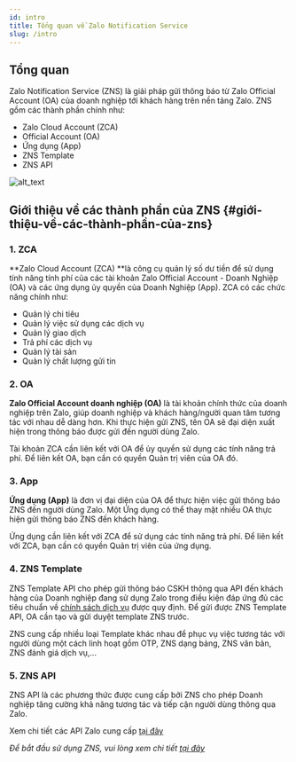 ```yaml
---
id: intro
title: Tổng quan về Zalo Notification Service
slug: /intro
---
```


## Tổng quan

Zalo Notification Service (ZNS) là giải pháp gửi thông báo từ Zalo Official Account (OA) của doanh nghiệp tới khách hàng trên nền tảng Zalo. ZNS gồm các thành phần chính như:

- Zalo Cloud Account (ZCA)
- Official Account (OA)
- Ứng dụng (App)
- ZNS Template
- ZNS API

![alt_text](../images/zns.jpg "image_tooltip")

## Giới thiệu về các thành phần của ZNS {#giới-thiệu-về-các-thành-phần-của-zns}

### 1. ZCA

**Zalo Cloud Account (ZCA) **là công cụ quản lý số dư tiền để sử dụng tính năng tính phí của các tài khoản Zalo Official Account - Doanh Nghiệp (OA) và các ứng dụng ủy quyền của Doanh Nghiệp (App). ZCA có các chức năng chính như:

- Quản lý chi tiêu
- Quản lý việc sử dụng các dịch vụ
- Quản lý giao dịch
- Trả phí các dịch vụ
- Quản lý tài sản
- Quản lý chất lượng gửi tin

### 2. OA

**Zalo Official Account doanh nghiệp (OA)** là tài khoản chính thức của doanh nghiệp trên Zalo, giúp doanh nghiệp và khách hàng/người quan tâm tương tác với nhau dễ dàng hơn. Khi thực hiện gửi ZNS, tên OA sẽ đại diện xuất hiện trong thông báo được gửi đến người dùng Zalo.

Tài khoản ZCA cần liên kết với OA để ủy quyền sử dụng các tính năng trả phí. Để liên kết OA, bạn cần có quyền Quản trị viên của OA đó.

### 3. App

**Ứng dụng (App)** là đơn vị đại diện của OA để thực hiện việc gửi thông báo ZNS đến người dùng Zalo. Một Ứng dụng có thể thay mặt nhiều OA thực hiện gửi thông báo ZNS đến khách hàng.

Ứng dụng cần liên kết với ZCA để sử dụng các tính năng trả phí. Để liên kết với ZCA, bạn cần có quyền Quản trị viên của ứng dụng.

### 4. ZNS Template

ZNS Template API cho phép gửi thông báo CSKH thông qua API đến khách hàng của Doanh nghiệp đang sử dụng Zalo trong điều kiện đáp ứng đủ các tiêu chuẩn về <ins>[chính sách dịch vụ](https://zalo.cloud/terms)</ins> được quy định. Để gửi được ZNS Template API, OA cần tạo và gửi duyệt template ZNS trước.

ZNS cung cấp nhiều loại Template khác nhau để phục vụ việc tương tác với người dùng một cách linh hoạt gồm OTP, ZNS dạng bảng, ZNS văn bản, ZNS đánh giá dịch vụ,...

### 5. ZNS API

ZNS API là các phương thức được cung cấp bởi ZNS cho phép Doanh nghiệp tăng cường khả năng tương tác và tiếp cận người dùng thông qua Zalo.

Xem chi tiết các API Zalo cung cấp <ins>[tại đây](https://developers.zalo.me/docs/api/zalo-notification-service-api/bat-dau/gioi-thieu-zalo-notification-service-api-post-5198)</ins>

_Để bắt đầu sử dụng ZNS, vui lòng xem chi tiết <ins>[tại đây](/set-up)</ins>_
